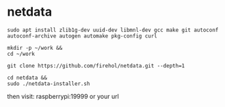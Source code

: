 netdata
===

```
sudo apt install zlib1g-dev uuid-dev libmnl-dev gcc make git autoconf autoconf-archive autogen automake pkg-config curl  
```

```
mkdir -p ~/work &&  
cd ~/work  
```

```
git clone https://github.com/firehol/netdata.git --depth=1  
```

```
cd netdata &&  
sudo ./netdata-installer.sh  
```

then visit: raspberrypi:19999 or your url
